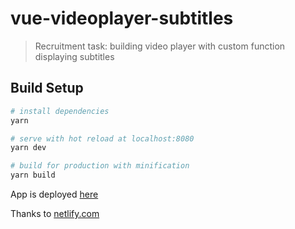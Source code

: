 # vue-videoplayer-subtitles

> Recruitment task: building video player with custom function displaying subtitles

## Build Setup

``` bash
# install dependencies
yarn

# serve with hot reload at localhost:8080
yarn dev

# build for production with minification
yarn build

```
App is deployed [here](https://admiring-nightingale-d3f860.netlify.com/)

Thanks to [netlify.com](https://netlify.com/)
